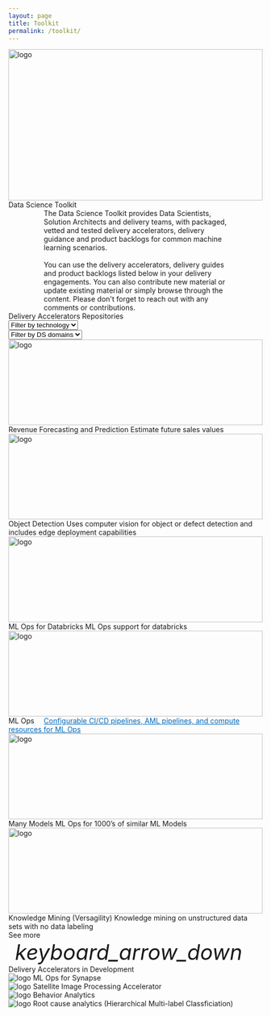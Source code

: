 ```yaml
---
layout: page
title: Toolkit
permalink: /toolkit/
---
```


<div class="toolkit">
    <div class="title-photo">
          <img src="../images/shutterstock_1501235660.png" alt="logo" height="300" style="width:100%;">
    </div>
  <div class="title">Data Science Toolkit</div>
  <div class="paragraph" style="margin-left:70px; margin-right:70px;">The Data Science Toolkit provides Data Scientists, Solution Architects and delivery teams, with packaged, vetted and tested delivery accelerators, delivery guidance and product backlogs for common machine learning scenarios.
  <br><br>
  You can use the delivery accelerators, delivery guides and product backlogs listed below in your delivery engagements. You can also contribute new material or update existing material or simply browse through the content. Please don't forget to reach out with any comments or contributions.</div>
  <div class="subtitle toolkit-borders"> Delivery Accelerators Repositories 
    <div class="dropdowns-container">
    <div class="custom-select">
      <select class="toolkit-select">
        <option value="" selected disabled hidden>Filter by technology</option>
        <option value="1">Option 1</option>
        <option value="2">Option 2</option>
        <option value="3">Option 3</option>
      </select>
    </div>
    <div class="custom-select">
      <select class="toolkit-select">
        <option value="" selected disabled hidden>Filter by DS domains</option>
        <option value="1">Option 1</option>
        <option value="2">Option 2</option>
        <option value="3">Option 3</option>
      </select>
    </div>
  </div>
  </div>

  <div class="toolkit-cards">
    <div class="toolkit-row">
      <div class="toolkit-card left">
          <img src="../images/revenue-forecasting.png" alt="logo" height="170" style="width:100%;">
          <span class="toolkit-card-title">Revenue Forecasting and Prediction</span>
          <span class="toolkit-card-content">Estimate future sales values</span>
      </div>
      <div class="toolkit-card right">
          <img src="../images/object-detection.png" alt="logo" height="170" style="width:100%;">
          <span class="toolkit-card-title">Object Detection</span>
          <span class="toolkit-card-content">Uses computer vision for object or defect detection and includes edge deployment capabilities</span>
      </div>
    </div>
    <div class="toolkit-row">
      <div class="toolkit-card left">
          <img src="../images/ml-ops-databricks.png" alt="logo" height="170" style="width:100%;">
          <span class="toolkit-card-title">ML Ops for Databricks</span>
          <span class="toolkit-card-content">ML Ops support for databricks</span>
      </div>
      <div class="toolkit-card right">
          <img src="../images/ml-ops.png" alt="logo" height="170" style="width:100%;">
          <span class="toolkit-card-title">ML Ops</span>
          <a class="toolkit-card-content" href="/ml-ops/" style="color:#0067B8;text-decoration: underline; margin-left: 15px; margin-right: 10px;">Configurable CI/CD pipelines, AML pipelines, and compute resources for ML Ops</a>
      </div>
    </div>
    <div class="toolkit-row">
      <div class="toolkit-card left">
          <img src="../images/many-models.png" alt="logo" height="170" style="width:100%;">
          <span class="toolkit-card-title">Many Models</span>
          <span class="toolkit-card-content">ML Ops for 1000’s of similar ML Models</span>
      </div>
      <div class="toolkit-card right">
          <img src="../images/knowledge-mining.png" alt="logo" height="170" style="width:100%;">
          <span class="toolkit-card-title">Knowledge Mining (Versagility)</span>
          <span class="toolkit-card-content">Knowledge mining on unstructured data sets with no data labeling</span>
      </div>
    </div>
  </div>

  <div class="subtitle borders" style="margin-top:0px">
    <div class="see-more">
      <span class="see-more-text">See more</span>
      <i class="material-icons" style="margin-bottom:0px; font-size: 42px; border-left: 3px solid white; padding-left: 10px;">keyboard_arrow_down</i>
    </div>
  </div>

  <div class="subtitle">
    Delivery Accelerators in Development
  </div>

<div class="delivery-accelerators">
  <div class="delivery-accelerators-card">
      <img src="../images/synapse.png" alt="logo">
      <span class="toolkit-card-content">ML Ops for Synapse</span>
  </div>
  <div class="delivery-accelerators-card">
      <img src="../images/satellite.png" alt="logo">
      <span class="toolkit-card-content">Satellite Image Processing Accelerator</span>
  </div>
  <div class="delivery-accelerators-card">
      <img src="../images/behavior-analytics.png" alt="logo">
      <span class="toolkit-card-content">Behavior Analytics</span>
  </div>
  <div class="delivery-accelerators-card">
      <img src="../images/root-cause.png" alt="logo">
      <span class="toolkit-card-content">Root cause analytics (Hierarchical Multi-label Classficiation)</span>
  </div>
</div>


</div>
